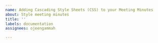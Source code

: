 ```yaml
---
name: Adding Cascading Style Sheets (CSS) to your Meeting Minutes  
about: Style meeting minutes
title: ''
labels: documentation
assignees: ojeengammah

---
```



